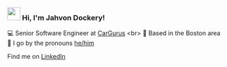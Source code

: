 ### <img src="https://media.giphy.com/media/hvRJCLFzcasrR4ia7z/giphy.gif" width="30px"> Hi, I'm Jahvon Dockery!

💻 Senior Software Engineer at [CarGurus]([https://www.solo.io/](https://www.cargurus.com/)) <br>
🏡 Based in the Boston area <br>
👨 I go by the pronouns [he/him](https://www.mypronouns.org/he-him)

Find me on [LinkedIn](https://www.linkedin.com/in/jahvon/)
